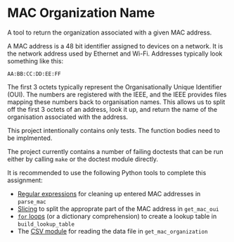 MAC Organization Name
=====================

A tool to return the organization associated with a given MAC address.

A MAC address is a 48 bit identifier assigned to devices on a network. It is the network address used by Ethernet and Wi-Fi. Addresses typically look something like this:

    AA:BB:CC:DD:EE:FF

The first 3 octets typically represent the Organisationally Unique Identifier (OUI). The numbers are registered with the IEEE, and the IEEE provides files mapping these numbers back to organisation names. This allows us to split off the first 3 octets of an address, look it up, and return the name of the organisation associated with the address.

This project intentionally contains only tests. The function bodies need to be implmented.

The project currently contains a number of failing doctests that can be run either by calling `make` or the doctest module directly.

It is recommended to use the following Python tools to complete this assignment:

- [Regular expressions](https://www.py4e.com/html3/11-regex) for cleaning up entered MAC addresses in `parse_mac`
- [Slicing](https://www.py4e.com/html3/06-strings#string-slices) to split the approprate part of the MAC address in `get_mac_oui`
- [`for` loops](https://www.py4e.com/html3/05-iterations#definite-loops-using-for) (or a dictionary comprehension) to create a lookup table in `build_lookup_table`
- The [CSV module](https://docs.python.org/3/library/csv.html) for reading the data file in `get_mac_organization`
